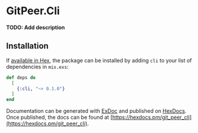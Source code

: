# GitPeer.Cli

**TODO: Add description**

## Installation

If [available in Hex](https://hex.pm/docs/publish), the package can be installed
by adding `cli` to your list of dependencies in `mix.exs`:

```elixir
def deps do
  [
    {:cli, "~> 0.1.0"}
  ]
end
```

Documentation can be generated with [ExDoc](https://github.com/elixir-lang/ex_doc)
and published on [HexDocs](https://hexdocs.pm). Once published, the docs can
be found at [https://hexdocs.pm/git_peer_cli](https://hexdocs.pm/git_peer_cli).

